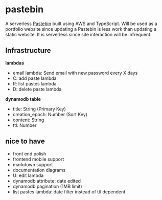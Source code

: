 # pastebin

A serverless [Pastebin](https://en.wikipedia.org/wiki/Pastebin) built using AWS and TypeScript. Will be used as a portfolio website since updating a Pastebin is less work than updating a static website. It is serverless since site interaction will be infrequent.

## Infrastructure

**lambdas**
- email lambda: Send email with new password every X days
- C: add paste lambda
- R: list pastes lambda
- D: delete paste lambda

**dynamodb table**
- title: String (Primary Key)
- creation_epoch: Number (Sort Key)
- content: String
- ttl: Number

## nice to have
- front end polish
- frontend mobile support
- markdown support
- documentation diagrams
- U: edit lambda
- dynamodb attribute: date edited
- dynamodb pagination (1MB limit)
- list pastes lambda: date filter instead of ttl dependent
